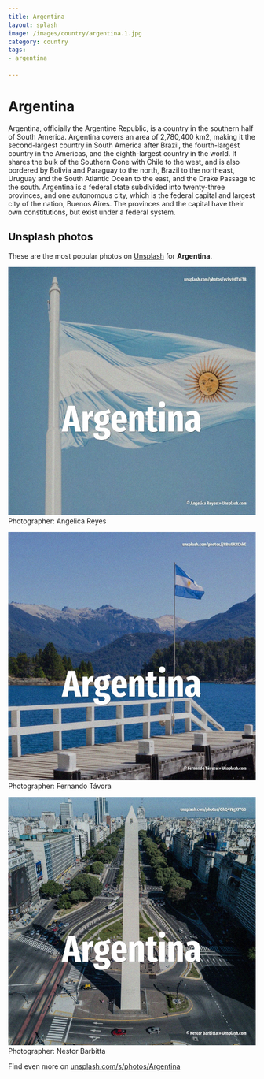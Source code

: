 ```yaml
---
title: Argentina
layout: splash
image: /images/country/argentina.1.jpg
category: country
tags:
- argentina

---
```

# Argentina

Argentina, officially the Argentine Republic,  is a country in the southern half of South America. Argentina covers an area of 2,780,400 km2, making it the second-largest country in South America  after Brazil, the fourth-largest country in the Americas, and the eighth-largest country in the  world. It shares the bulk of the Southern Cone with Chile to the west, and is also bordered by Bolivia and  Paraguay to the north, Brazil to the northeast, Uruguay and the South Atlantic Ocean to the east,  and the Drake Passage to the south. Argentina is a federal state subdivided into twenty-three provinces, and one autonomous city, which  is the federal capital and largest city of the nation, Buenos Aires. The provinces and the capital have their own constitutions, but exist under a federal system. 

 
## Unsplash photos
These are the most popular photos on [Unsplash](https://unsplash.com) for **Argentina**.
 
![Argentina](/images/country/argentina.1.jpg)
Photographer:  Angelica Reyes
 
![Argentina](/images/country/argentina.2.jpg)
Photographer:  Fernando Távora
 
![Argentina](/images/country/argentina.3.jpg)
Photographer:  Nestor Barbitta
 
Find even more on [unsplash.com/s/photos/Argentina](https://unsplash.com/s/photos/Argentina)
 
